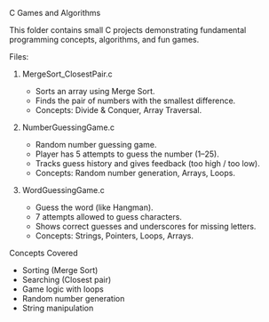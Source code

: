 C Games and Algorithms

This folder contains small C projects demonstrating fundamental programming concepts, algorithms, and fun games.

Files:

1. MergeSort_ClosestPair.c
   - Sorts an array using Merge Sort.
   - Finds the pair of numbers with the smallest difference.
   - Concepts: Divide & Conquer, Array Traversal.

2. NumberGuessingGame.c
   - Random number guessing game.
   - Player has 5 attempts to guess the number (1–25).
   - Tracks guess history and gives feedback (too high / too low).
   - Concepts: Random number generation, Arrays, Loops.

3. WordGuessingGame.c
   - Guess the word (like Hangman).
   - 7 attempts allowed to guess characters.
   - Shows correct guesses and underscores for missing letters.
   - Concepts: Strings, Pointers, Loops, Arrays.



Concepts Covered
- Sorting (Merge Sort)
- Searching (Closest pair)
- Game logic with loops
- Random number generation
- String manipulation
